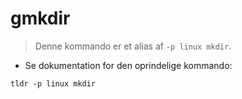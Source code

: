 # gmkdir

> Denne kommando er et alias af `-p linux mkdir`.

- Se dokumentation for den oprindelige kommando:

`tldr -p linux mkdir`
